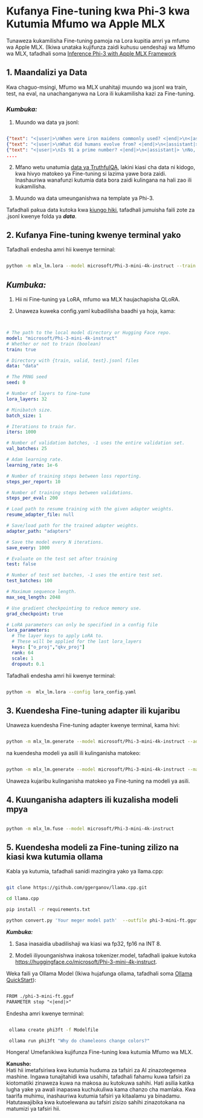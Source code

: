 # **Kufanya Fine-tuning kwa Phi-3 kwa Kutumia Mfumo wa Apple MLX**

Tunaweza kukamilisha Fine-tuning pamoja na Lora kupitia amri ya mfumo wa Apple MLX. (Ikiwa unataka kujifunza zaidi kuhusu uendeshaji wa Mfumo wa MLX, tafadhali soma [Inference Phi-3 with Apple MLX Framework](../03.FineTuning/03.Inference/MLX_Inference.md)

## **1. Maandalizi ya Data**

Kwa chaguo-msingi, Mfumo wa MLX unahitaji muundo wa jsonl wa train, test, na eval, na unachanganywa na Lora ili kukamilisha kazi za Fine-tuning.

### ***Kumbuka:***

1. Muundo wa data ya jsonl:

```json

{"text": "<|user|>\nWhen were iron maidens commonly used? <|end|>\n<|assistant|> \nIron maidens were never commonly used <|end|>"}
{"text": "<|user|>\nWhat did humans evolve from? <|end|>\n<|assistant|> \nHumans and apes evolved from a common ancestor <|end|>"}
{"text": "<|user|>\nIs 91 a prime number? <|end|>\n<|assistant|> \nNo, 91 is not a prime number <|end|>"}
....

```

2. Mfano wetu unatumia [data ya TruthfulQA](https://github.com/sylinrl/TruthfulQA/blob/main/TruthfulQA.csv), lakini kiasi cha data ni kidogo, kwa hivyo matokeo ya Fine-tuning si lazima yawe bora zaidi. Inashauriwa wanafunzi kutumia data bora zaidi kulingana na hali zao ili kukamilisha.

3. Muundo wa data umeunganishwa na template ya Phi-3.

Tafadhali pakua data kutoka kwa [kiungo hiki](../../../../code/04.Finetuning/mlx), tafadhali jumuisha faili zote za .jsonl kwenye folda ya ***data***.

## **2. Kufanya Fine-tuning kwenye terminal yako**

Tafadhali endesha amri hii kwenye terminal:

```bash

python -m mlx_lm.lora --model microsoft/Phi-3-mini-4k-instruct --train --data ./data --iters 1000 

```

## ***Kumbuka:***

1. Hii ni Fine-tuning ya LoRA, mfumo wa MLX haujachapisha QLoRA.

2. Unaweza kuweka config.yaml kubadilisha baadhi ya hoja, kama:

```yaml


# The path to the local model directory or Hugging Face repo.
model: "microsoft/Phi-3-mini-4k-instruct"
# Whether or not to train (boolean)
train: true

# Directory with {train, valid, test}.jsonl files
data: "data"

# The PRNG seed
seed: 0

# Number of layers to fine-tune
lora_layers: 32

# Minibatch size.
batch_size: 1

# Iterations to train for.
iters: 1000

# Number of validation batches, -1 uses the entire validation set.
val_batches: 25

# Adam learning rate.
learning_rate: 1e-6

# Number of training steps between loss reporting.
steps_per_report: 10

# Number of training steps between validations.
steps_per_eval: 200

# Load path to resume training with the given adapter weights.
resume_adapter_file: null

# Save/load path for the trained adapter weights.
adapter_path: "adapters"

# Save the model every N iterations.
save_every: 1000

# Evaluate on the test set after training
test: false

# Number of test set batches, -1 uses the entire test set.
test_batches: 100

# Maximum sequence length.
max_seq_length: 2048

# Use gradient checkpointing to reduce memory use.
grad_checkpoint: true

# LoRA parameters can only be specified in a config file
lora_parameters:
  # The layer keys to apply LoRA to.
  # These will be applied for the last lora_layers
  keys: ["o_proj","qkv_proj"]
  rank: 64
  scale: 1
  dropout: 0.1


```

Tafadhali endesha amri hii kwenye terminal:

```bash

python -m  mlx_lm.lora --config lora_config.yaml

```

## **3. Kuendesha Fine-tuning adapter ili kujaribu**

Unaweza kuendesha Fine-tuning adapter kwenye terminal, kama hivi:

```bash

python -m mlx_lm.generate --model microsoft/Phi-3-mini-4k-instruct --adapter-path ./adapters --max-token 2048 --prompt "Why do chameleons change colors? " --eos-token "<|end|>"    

```

na kuendesha modeli ya asili ili kulinganisha matokeo:

```bash

python -m mlx_lm.generate --model microsoft/Phi-3-mini-4k-instruct --max-token 2048 --prompt "Why do chameleons change colors? " --eos-token "<|end|>"    

```

Unaweza kujaribu kulinganisha matokeo ya Fine-tuning na modeli ya asili.

## **4. Kuunganisha adapters ili kuzalisha modeli mpya**

```bash

python -m mlx_lm.fuse --model microsoft/Phi-3-mini-4k-instruct

```

## **5. Kuendesha modeli za Fine-tuning zilizo na kiasi kwa kutumia ollama**

Kabla ya kutumia, tafadhali sanidi mazingira yako ya llama.cpp:

```bash

git clone https://github.com/ggerganov/llama.cpp.git

cd llama.cpp

pip install -r requirements.txt

python convert.py 'Your meger model path'  --outfile phi-3-mini-ft.gguf --outtype f16 

```

***Kumbuka:***

1. Sasa inasaidia ubadilishaji wa kiasi wa fp32, fp16 na INT 8.

2. Modeli iliyounganishwa inakosa tokenizer.model, tafadhali ipakue kutoka https://huggingface.co/microsoft/Phi-3-mini-4k-instruct.

Weka faili ya Ollama Model (Ikiwa hujafunga ollama, tafadhali soma [Ollama QuickStart](https://ollama.com/)):

```txt

FROM ./phi-3-mini-ft.gguf
PARAMETER stop "<|end|>"

```

Endesha amri kwenye terminal:

```bash

 ollama create phi3ft -f Modelfile 

 ollama run phi3ft "Why do chameleons change colors?" 

```

Hongera! Umefanikiwa kujifunza Fine-tuning kwa kutumia Mfumo wa MLX.

**Kanusho:**  
Hati hii imetafsiriwa kwa kutumia huduma za tafsiri za AI zinazotegemea mashine. Ingawa tunajitahidi kwa usahihi, tafadhali fahamu kuwa tafsiri za kiotomatiki zinaweza kuwa na makosa au kutokuwa sahihi. Hati asilia katika lugha yake ya awali inapaswa kuchukuliwa kama chanzo cha mamlaka. Kwa taarifa muhimu, inashauriwa kutumia tafsiri ya kitaalamu ya binadamu. Hatutawajibika kwa kutoelewana au tafsiri zisizo sahihi zinazotokana na matumizi ya tafsiri hii.